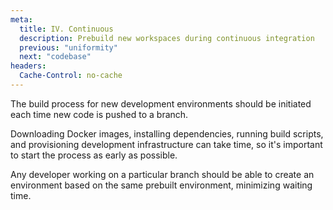 ```yaml
---
meta:
  title: IV. Continuous
  description: Prebuild new workspaces during continuous integration
  previous: "uniformity"
  next: "codebase"
headers:
  Cache-Control: no-cache
---
```


The build process for new development environments should be initiated each time new code is pushed to a branch.

Downloading Docker images, installing dependencies, running build scripts, and provisioning development infrastructure can take time, so it's important to start the process as early as possible.

Any developer working on a particular branch should be able to create an environment based on the same prebuilt environment, minimizing waiting time.
